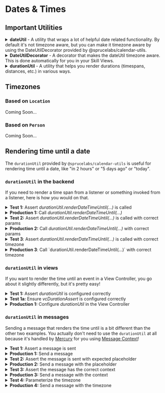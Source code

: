 # Dates & Times

## Important Utilities

<details>
<summary><strong>dateUtil</strong> - A utility that wraps a lot of helpful date related functionality. By default it's not timezone aware, but you can make it timezone aware by using the DateUtilDecorator provided by @sprucelabs/calendar-utils.</summary>


```ts
export interface DateUtil {
    eventDaysOfWeek: {
        sun: string;
        mon: string;
        tue: string;
        wed: string;
        thur: string;
        fri: string;
        sat: string;
    };
    getStartOfDay(timestamp?: number): number;
    getStartOfWeek(timestamp?: number): number;
    getEndOfDay(timestamp?: number): number;
    getEndOfWeek(timestamp: number): number;
    getStartOfMonth(timestamp?: number): number;
    getEndOfMonth(timestamp?: number): number;
    addMinutes(startTimestamp: number, minutes: number): number;
    addMilliseconds(startTimestamp: number, ms: number): number;
    addDays(startTimestamp: number, days: number): number;
    addWeeks(startTimestamp: number, weeks: number): number;
    addMonths(timestamp: number, months: number): number;
    addYears(timestamp: number, years: number): number;
    getDurationMs(timestamp: number, endTimestamp: number): number;
    getDurationMinutes(timestamp: number, endTimestamp: number): number;
    getDurationDays(timestamp: number, endTimestamp: number): number;
    getDayOfWeek(timestamp: number): DayOfWeek;
    getDayOfWeekIndex(timestamp: number): number;
    splitDate(timestamp: number): {
        year: number;
        month: number;
        day: number;
        hour: number;
        minute: number;
    };
    setTimeOfDay(timestamp: number, hours: number, minutes?: number, seconds?: number, milliseconds?: number): number;
    getDateNDaysFromStartOfDay(days: number, timestamp?: number): number;
    getDateNMonthsFromStartOfDay(count: number, timestamp?: number): number;
    getDateNMonthsFromStartOfMonth(count: number, timestamp?: number): number;
    date(date?: IDate): number;
    /**
     * Unit_______________Pattern___Results
     *
     * Era________________G..GGG____AD,BC
     *
     * ___________________GGGG______Anno Domini, Before Christ
     *
     * ___________________GGGGG_____A,B
     *
     *
     *
     * Calendar year_______y_________44, 1, 1900, 2017
     *
     * ___________________yo________44th, 1st, 0th, 17th
     *
     * ___________________yy________44, 01, 00, 17
     *
     * ___________________yyy_______044, 001, 1900, 2017
     *
     * ___________________yyyy______0044, 0001, 1900, 2017
     *
     *
     *
     * Local week_________Y_________44, 1, 1900, 2017
     *
     * ___________________Yo________44th, 1st, 1900th, 2017th
     *
     * ___________________YY________44, 01, 00, 17
     *
     * ___________________YYY_______044, 001, 1900, 2017
     *
     * ___________________YYYY______0044, 0001, 1900, 2017
     *
     *
     *
     * ISO week___________R_________-43, 0, 1, 1900, 2017
     *
     * ___________________________RR________-43, 00, 01, 1900, 2017
     *
     * __________________________RRR_______-043, 000, 001, 1900, 2017
     *
     * _________________________RRRR______-0043, 0000, 0001, 1900, 2017
     *
     *
     *
     *
     * Extended year______u_________-43, 0, 1, 1900, 2017
     *
     * ___________________uu________-43, 01, 1900, 2017
     *
     * ___________________uuu_______-043, 001, 1900, 2017
     *
     * ___________________uuuu______-0043, 0001, 1900, 2017
     *
     *
     *
     *
     * Quarter (pretty)_____Q_________1, 2, 3, 4
     *
     * ___________________Qo________1st, 2nd, 3rd, 4th
     *
     * ___________________QQ________01, 02, 03, 04
     *
     * ___________________QQQ_______Q1, Q2, Q3, Q4
     *
     * ___________________QQQQ______1st quarter, 2nd quarter, ...
     *
     * ___________________QQQQQ_____1, 2, 3, 4
     *
     *
     *
     * Quarter____________q_________1, 2, 3, 4
     *
     * ___________________qo________1st, 2nd, 3rd, 4th
     *
     * ___________________qq________01, 02, 03, 04
     *
     * ___________________qqq_______Q1, Q2, Q3, Q4
     *
     * ___________________qqqq______1st quarter, 2nd quarter,...
     *
     * ___________________qqqqq_____1, 2, 3, 4
     *
     *
     *
     * Month (pretty)______M_________1, 2, ..., 12
     *
     * ___________________Mo________1st, 2nd, ..., 12th
     *
     * ___________________MM________01, 02, ..., 12
     *
     * ___________________MMM_______Jan, Feb, ..., Dec
     *
     * ___________________MMMM______January, February, ..., December
     *
     * ___________________MMMMM_____J, F, ..., D
     *
     *
     *
     * Month______________L_________1, 2, ..., 12
     *
     * ___________________Lo________1st, 2nd, ..., 12th
     *
     * ___________________LL________01, 02, ..., 12
     *
     * ___________________LLL_______Jan, Feb, ..., Dec
     *
     * ___________________LLLL______January, February, ..., December
     *
     * ___________________LLLLL_____J, F, ..., D
     *
     *
     *
     * Local Week_________w_________1, 2, ..., 53
     *
     * ___________________wo________1st, 2nd, ..., 53th
     *
     * ___________________ww________01, 02, ..., 53
     *
     *
     *
     * ISO week of year_____I_________1, 2, ..., 53
     *
     * ___________________Io________1st, 2nd, ..., 53th
     *
     * ___________________II________01, 02, ..., 53
     *
     *
     *
     * Day of month_______d_________1, 2, ..., 31
     *
     * ___________________do________1st, 2nd, ..., 31st
     *
     * ___________________dd________01, 02, ..., 31
     *
     *
     *
     * Day of year________D_________1, 2, ..., 365, 366
     *
     * ___________________Do________1st, 2nd, ..., 365th, 366th
     *
     * ___________________DD________01, 02, ..., 365, 366
     *
     * ___________________DDD_______001, 002, ..., 365, 366
     *
     *
     *
     * Day of week________E..EEE____Mon, Tue, Wed, ..., Sun
     *
     * ___________________EEEE______Monday, Tuesday, ..., Sunday
     *
     * ___________________EEEEE_____M, T, W, T, F, S, S
     *
     * ___________________EEEEEE____Mo, Tu, We, Th, Fr, Sa, Su
     *
     *
     *
     * ISO day of week_____i_________1, 2, 3, ..., 7
     *
     * ___________________io________1st, 2nd, ..., 7th
     *
     * ___________________ii________01, 02, ..., 07
     *
     * ___________________iii_______Mon, Tue, Wed, ..., Sun
     *
     * ___________________iiii______Monday, Tuesday, ..., Sunday
     *
     * ___________________iiiii_____M, T, W, T, F, S, S
     *
     * ___________________iiiiii____Mo, Tu, We, Th, Fr, Sa, Su
     *
     *
     *
     * Local day of week_____e_________2, 3, 4, ..., 1
     *
     * ___________________eo________2nd, 3rd, ..., 1st
     *
     * ___________________ee________02, 03, ..., 01
     *
     * ___________________eee_______Mon, Tue, Wed, ..., Sun
     *
     * ___________________eeee______Monday, Tuesday, ..., Sunday
     *
     * ___________________eeeee_____M, T, W, T, F, S, S
     *
     * ___________________eeeeee____Mo, Tu, We, Th, Fr, Sa, Su
     *
     *
     *
     *
     * Day of week_________c_________2, 3, 4, ..., 1
     *
     * ___________________co________2nd, 3rd, ..., 1st
     *
     * ___________________cc________02, 03, ..., 01
     *
     * ___________________ccc_______Mon, Tue, Wed, ..., Sun
     *
     * ___________________cccc______Monday, Tuesday, ..., Sunday
     *
     * ___________________ccccc_____M, T, W, T, F, S, S
     *
     * ___________________cccccc____Mo, Tu, We, Th, Fr, Sa, Su
     *
     *
     *
     * AM,PM_____________a..aa_____AM, PM
     *
     * ___________________aaa_______am, pm
     *
     * ___________________aaaa______a.m., p.m.
     *
     * ___________________aaaaa_____a,p
     *
     *
     * AM, PM, noon, mid_b..bb____AM, PM, noon, midnight
     *
     * _____________________bbb______am, pm, noon, midnight
     *
     * _____________________bbbb_____a.m.,_p.m.,_noon,_midnight
     *
     * _____________________bbbbb____a,_p,_n,_mi
     *
     *
     * Flexible day period_B..BBB___at night, in the morning, ...
     *
     * _____________________BBBB_____at night, in the morning, ...
     *
     * _____________________BBBBB____at night, in the morning, ...
     *
     *
     *
     * Hour [1-12]_________h________1, 2, ..., 11, 12
     *
     * ___________________ho_______1st, 2nd, ..., 11th, 12th
     *
     * ___________________hh_______01,_02,_...,_11,_12
     *
     *
     *
     * Hour [0-23]______________H________0,_1,_2,_...,_23
     *
     * __________________________Ho_______0th,_1st,_2nd,_...,_23rd
     *
     * __________________________HH_______00,_01,_02,_...,_23
     *
     *
     *
     * Hour [0-11]______________K________1,_2,_...,_11,
     *
     * __________________________Ko_______1st,_2nd,_...,_11th,_0th
     *
     * __________________________KK_______01,_02,_...,_11,_00
     *
     *
     *
     * Hour [1-24]______________k________24,_1,_2,_...,_23
     *
     * __________________________ko_______24th,_1st,_2nd,_...,_23rd
     *
     * __________________________kk_______24,_01,_02,_...,_23
     *
     *
     *
     * Minute___________________m__________0,_1,_...,_59
     *
     * ___________________________mo_________0th,_1st,_...,_59th
     *
     * ___________________________mm_________00,_01,_...,_59
     *
     *
     *
     * Second___________________s__________0,_1,_...,_59
     *
     * ___________________________so_________0th,_1st,_...,_59th
     *
     * ___________________________ss_________00,_01,_...,_59
     *
     *
     *
     * Fraction_of_second_______S__________0,_1,_...,
     *
     * ___________________________SS_________00,_01,_...,_99
     *
     * ___________________________SSS________000,_001,_...,_999
     *
     *
     *
     * Timezone_(ISO-8601_w/_Z)_X__________-08,_+0530,_Z
     *
     * ___________________________XX_________-0800,_+0530,_Z
     *
     * ___________________________XXX________-08:00,_+05:30,_Z
     *
     * ___________________________XXXX_______-0800,_+0530,_Z,_+123456
     *
     * ___________________________XXXXX______-08:00,_+05:30,_Z,_+12:34:56
     *
     *
     *
     * Timezone_(ISO-8601_w/o_Z_x__________-08,_+0530,_+00
     *
     * ___________________________xx_________-0800,_+0530,_+0000
     *
     * ___________________________xxx________-08:00,_+05:30,_+00:00
     *
     * ___________________________xxxx_______-0800,_+0530,_+0000,_+123456
     *
     * ___________________________xxxxx______-08:00,_+05:30,_+00:00,_+12:34:56
     *
     *
     * Timezone_(GMT)___________O...OOO____GMT-8,_GMT+5:30,_GMT+0
     *
     * ___________________________OOOO_______GMT-08:00,_GMT+05:30,_GMT+00:00
     *
     *
     * Timezone_(specific_non-l_z...zzz____GMT-8,_GMT+5:30,_GMT+0
     *
     * ___________________________zzzz_______GMT-08:00,_GMT+05:30,_GMT+00:00
     *
     *
     * Seconds_timestamp________t__________512969520
     *
     *
     * Milliseconds_timestamp___T__________512969520900
     *
     *
     * Long localized date______P__________04/29/1453
     *
     * ___________________________PP_________Apr 29, 1453
     *
     * ___________________________PPP________April 29th, 1453
     *
     * ___________________________PPPP_______Friday,_April_29th,_1453
     *
     *
     * Long_localized_time______p__________12:00_AM
     *
     * ___________________________pp_________12:00:00_AM
     *
     * ___________________________ppp________12:00:00_AM_GMT+2
     *
     * ___________________________pppp_______12:00:00_AM_GMT+02:00
     *
     *
     *
     * Date & Time_______________Pp_________04/29/1453,_12:00_AM
     *
     * ___________________________PPpp_______Apr_29,_1453,_12:00:00_AM
     *
     * ___________________________PPPppp_____April_29th,_1453_at_...
     *
     * ___________________________PPPPpppp___Friday,_April_29th,_1453_at_...
     *
     */
    format(timestamp: number, format: string): string;
    formatTime(timestamp: number): string;
    formatDate(timestamp: number): string;
    formatDateTime(timestamp: number): string;
    add(timestamp: number, count: number, unit: DateUnit): any;
    isSameDay(timestamp1: number, timestamp2: number): boolean;
    getTotalDaysInMonth(year: number, month: number): number;
};

```

</details>

<details>
<summary><strong>DateUtilDecorator</strong> - A decorator that makes the dateUtil timezone aware. This is done automatically for you in your Skill Views.</summary>

Coming soon...
</details>

<details>
<summary><strong>durationUtil</strong> - A utility that helps you render durations (timespans, distances, etc.) in various ways.</summary>

Coming soon...
</details>

## Timezones

### Based on `Location`

Coming Soon...

### Based on `Person`

Coming Soon...

## Rendering time until a date

The `durationUtil` provided by `@sprucelabs/calendar-utils` is useful for rendering time until a date, like "in 2 hours" or "5 days ago" or "today".

### `durationUtil` in the backend

If you need to render a time span from a listener or something invoked from a listener, here is how you would on that.
<details>
<summary><strong>Test 1:</strong> Assert <em>durationUtil.renderDateTimeUntil(...)</em> is called</summary>

You are safe to monkey patch the `durationUtil` on the `DurationUtilBuilder` to spy on the `renderDateTimeUntil(...)` method. Make sure to call `DurationBuilder.reset()` in the `beforeEach()` of your test suite to make sure the `durationUtil` is reset to its original state.

```ts
import { DurationUtilBuilder } from '@sprucelabs/calendar-utils'

protected static async beforeEach() {
    await super.beforeEach()
    DurationUtilBuilder.reset()
}

@test()
protected static async myOperationCallsRenderDateTimeUntil() {
    const dateTimeUntil = generateId()

    DurationUtilBuilder.durationUtil.renderDateTimeUntil = () => {
        return dateTimeUntil
    }

    const message = await this.someOperation()

    assert.doesInclude(message, dateTimeUntil)

}
```

</details>

<details>
<summary><strong>Production 1:</strong> Call <em>durationUtil.renderDateTimeUntil(...)</em></summary>

In this first attempt, you're only making sure that the `durationUtil.renderDateTimeUntil(...)` method is called. You're not concerned with the parameters passed to it nor are you concerned with the timezone, just drop in something random to start.

```ts
import { DurationUtilBuilder } from '@sprucelabs/calendar-utils'

public async someOperation() {
    ...
    const durationUtil = await DurationUtilBuilder.getFromTimezone('America/Denver')
    const timeUntil = durationUtil.renderDateTimeUntil(0, 0)
    const message = `Your journey starts in ${timeUntil}!`
    ...
    return message
}
```

</details>

<details>
<summary><strong>Test 2:</strong> Assert <em>durationUtil.renderDateTimeUntil(...)</em> is called with correct params</summary>

Now that you know the `durationUtil.renderDateTimeUntil(...)` method is called, you can spy on the parameters passed to it. You can use `assert.isBetween(...)` to ensure the `beginning` and `end` parameters are within a reasonable range.

```ts
import { DurationUtilBuilder } from '@sprucelabs/calendar-utils'

@test()
protected static async myOperationCallsRenderDateTimeUntil() {
    let passedEnd: number | undefined

    const dateTimeUntil = generateId()
    const expectedEnd = 0 //Some date in the future

    DurationUtilBuilder.durationUtil.renderDateTimeUntil = (end) => {
        passedEnd = end
        return dateTimeUntil
    }

    const message = await this.someOperation()

    assert.doesInclude(message, dateTimeUntil)
    assert.isEqual(passendEnd, expectedEnd)

}
```

</details>

<details>
<summary><strong>Production 2:</strong> Call <em>durationUtil.renderDateTimeUntil(...)</em> with correct params</summary>

In a lot of cases, you'll just want to pass `Date.now()` as the `beginning` parameter. That's what I'll show you here.

```ts
import { DurationUtilBuilder } from '@sprucelabs/calendar-utils'

public async someOperation() {
    ...
    const someDateInFuture = 0 //Some date in the future
    const durationUtil = await DurationUtilBuilder.getFromTimezone('America/Denver')
    const timeUntil = durationUtil.renderDateTimeUntil(someDateInFuture)
    const message = `Your journey starts in ${timeUntil}!`
    ...
}
```

</details>

<details>
<summary><strong>Test 3</strong>: Assert <em>durationUtil.renderDateTimeUntil(...)</em> is called with correct timezone</summary>

You can start a new test and use the `dateAssert` utility from `@sprucelabs/calendar-utils` to assert the timezone based on `DurationUtilBuilder.lastBuiltDurationUtil`. Note: You can get the `timezone` off a `Location` or `Person` if you don't want to hardcode it like this example.

```ts
import { DurationUtilBuilder, dateAssert } from '@sprucelabs/calendar-utils'

@test()
protected static async myOperationCalledWithTheExpectedTimezone() {
    await this.someOperation()

    dateAssert.currentTimezoneEquals(
        DurationUtilBuilder.lastBuiltDurationUtil,
        'Africa/Johannesburg'
    )
}

```

</details>

<details>
<summary><strong>Production 3</strong>: Call `durationUtil.renderDateTimeUntil(...)` with correct timezone</summary>

Finally! You can bring it home by calling the `DurationUtilBuilder.getFromTimezone()` method with the correct timezone! You could obviously do this first, it's totally up to you!

```ts
import { DurationUtilBuilder } from '@sprucelabs/calendar-utils'

public async someOperation() {
    ...
    const someDateInFuture = 0 //Some date in the future
    const durationUtil = await DurationUtilBuilder.getFromTimezone('Africa/Johannesburg')
    const timeUntil = durationUtil.renderDateTimeUntil(someDateInFuture)
    const message = `Your journey starts in ${timeUntil}!`
    ...
}
```

</details>

### `durationUtil` in views

If you want to render the time until an event in a View Controller, you go about it slightly differently, but it's pretty easy!

<details>
<summary><strong>Test 1:</strong> Assert <em>durationUtil</em> is configured correctly</summary>

```ts
import { vcDurationAssert } from '@sprucelabs/heartwood-view-controllers'

@test()
protected static async myViewHasDurationUtilConfigured() {
    const vc = this.views.Controller('eightbitstories.root', {})
    vcDurationAssert.durationUtilIsConfiguredForVc(vc)
}
```

</details>

<details>
<summary><strong>Test 1a:</strong> Ensure <em>vcDurationAssert</em> is configured correctly</summary>

You should have gotten an error telling you to call `vcDurationAssert.beforeEach(this.views)` to get the assertion library to work correctly. Lets do that now.

```ts
import { vcDurationAssert } from '@sprucelabs/heartwood-view-controllers'

protected static async beforeEach() {
    await super.beforeEach()
    vcDurationAssert.beforeEach(this.views)
}

@test()
protected static async myViewHasDurationUtilConfigured() {
    const vc = this.views.Controller('eightbitstories.root', {})
    vcDurationAssert.durationUtilIsConfiguredForVc(vc)
}
```

</details>

<details>
<summary><strong>Production 1:</strong> Configure <em>durationUtil</em> in the View Controller</summary>

Your View Controller will come with a fully timezone aware `dateUtil` accessibly via `this.dates`. Your job is to set the `durationUtil.dates` to `this.dates` in the constructor of your View Controller to make sure the `durationUtil` is timezone aware.

```ts
class RootSkillView extends AbstractSkillViewController {
    public constructor(options: SkillViewControllerOptions) {
        super(options)
        durationUtil.dates = this.dates
    }
}
```

</details>

### `durationUtil` in messages

Sending a message that renders the time until is a bit different than the other two examples. You actually don't need to use the `durationUtil` at all because it's handled by [Mercury](../mercury/) for you using [Message Context](../messages)!

<details>
<summary><strong>Test 1:</strong> Assert a message is sent</summary>

```ts
import { eventFaker } from '@sprucelabs/spruce-test-fixtures'

@test()
protected static async messageIsSent() {
    let wasHit = false

    await eventFaker.on('send-message::v2020_12_25', () => {
        wasHit = true

        return {
            message: {
                body: generateId(),
                classification: 'transactional' as const,
                id: generateId(),
                dateCreated: Date.now(),
                source: {},
                target: {
                    personId: generateId(),
                },
            },
        }
    })

    await this.someOperationThatSendsAMessage()

    assert.isTrue(wasHit, `Message was not sent!`)
}
```

</details>

<details>
<summary><strong>Production 1:</strong> Send a message</summary>
Follow the process for [sending messages](../messages) to work your way through testing sending a message. We'll only pay attention to the parts relevant to rendering the time until a date.

```ts
private async someOperationThatSendsAMessage() {
    await this.client.emitAndFlattenResponses('send-message::v2020_12_25', {
        target: {},
        payload: {},
    }
}
```

</details>

<details>
<summary><strong>Test 2:</strong> Assert the message is sent with expected placeholder</summary>
Now we'll check the body to see if it contains the `{{formatDateTimeUntil dateTimeMs}}` placeholder. Also, we can remove the `didHit` assertion because it's redundant. Lastly, I'm not gonna show the full response because it's not relevant to this example.

```ts
import { eventFaker } from '@sprucelabs/spruce-test-fixtures'

@test()
protected static async messageIsSent() {
    let passedBody: string | undefined

    await eventFaker.on('send-message::v2020_12_25', ( { payload }) => {
        passedBody = payload.message.body

        return {
            message: {
                ...
            },
        }
    })

    await this.someOperationThatSendsAMessage()

    assert.doesInclude(passedBody, '{{formatDateTimeUntil eventDateMs}}')
}
```

</details>

<details>
<summary><strong>Production 2:</strong> Send a message with the placeholder</summary>

```ts
private async someOperationThatSendsAMessage() {
    await this.client.emitAndFlattenResponses('send-message::v2020_12_25', {
        target: {},
        payload: {
            message: {
                ...,
                body: `Your journey starts in {{formatDateTimeUntil eventDateMs}}!`,
            }
        },
    }
}
```

</details>

<details>
<summary><strong>Test 3:</strong> Assert the message has the correct context</summary>
The `formatDateTimeUntil` placeholder is a plugin that accepts a variable that is named after anything in the [Message Context](../messages). In this case, we're using `eventDateMs` as the variable name. We need to make sure that the `eventDateMs` is in the context of the message. This variable could be called anything as long as it's a key in the context. Also, the `formatDateTimeUntil` plugin will default to the target's timezone. Meaning, if you target a location, it'll use that location's timezone. Or, if you target a person, it'll use that person's timezone. In this example, we want to target a timezone manuall, just to show you how to do it.

```ts
import { eventFaker } from '@sprucelabs/spruce-test-fixtures'

@test()
protected static async messageIsSent() {
    let passedBody: string | undefined
    let passedContext: Record<string, any> | undefined

    const expectedEventDateMs = 0 //some date in the future or past

    await eventFaker.on('send-message::v2020_12_25', ( { payload }) => {
        passedBody = payload.message.body
        passedContext = payload.message.context

        return {
            message: {
                ...
            },
        }
    })

    await this.someOperationThatSendsAMessage()

    assert.doesInclude(passedBody, '{{formatDateTimeUntil eventDateMs}}')
    assert.isEqualDeep(passedContext, { timezone: 'Africa/Johannesburg', eventDateMs: expectedEventDateMs })
}
```

</details>

<details>
<summary><strong>Production 3:</strong> Send a message with the context</summary>

```ts
private async someOperationThatSendsAMessage() {
    await this.client.emitAndFlattenResponses('send-message::v2020_12_25', {
        target: {},
        payload: {
            message: {
                ...,
                body: `Your journey starts in {{formatDateTimeUntil eventDateMs}}!`,
                context: {
                    eventDateMs: 0 //some date in the future or past,
                    timezone: 'Africa/Johannesburg'
                }
            }
        },
    }
}
```

</details>

<details>

<summary><strong>Test 4:</strong> Parameterize the timezone</summary>

Lastly, lets parameterize this test to let us test different timezones.

```ts
import { eventFaker } from '@sprucelabs/spruce-test-fixtures'
import { TimezoneName } from '@sprucelabs/calendar-utils'

@test('message is sent with timezone Africa/Johannesburg')
@test('message is sent with timezone America/Denver')
protected static async messageIsSent(timezone: TimezoneName) {
    let passedBody: string | undefined
    let passedContext: Record<string, any> | undefined

    const expectedEventDateMs = 0 //some date in the future or past
    this.timezoneLoaderTestDouble.setTimezone(timezone) //use some test double that can be accessed in the production code

    await eventFaker.on('send-message::v2020_12_25', ( { payload }) => {
        passedBody = payload.message.body
        passedContext = payload.message.context

        return {
            message: {
                ...
            },
        }
    })

    await this.someOperationThatSendsAMessage()

    assert.doesInclude(passedBody, '{{formatDateTimeUntil eventDateMs}}')
    assert.isEqualDeep(passedContext, { timezone, eventDateMs: expectedEventDateMs })
}
```

</details>

<details>

<summary><strong>Production 4:</strong> Send a message with the timezone</summary>

 ```ts
private async someOperationThatSendsAMessage() {
    const timezone = this.someDataSource.getSomeTimezone() //some method that returns a timezone that is test doubled
    await this.client.emitAndFlattenResponses('send-message::v2020_12_25', {
        target: {},
        payload: {
            message: {
                ...,
                body: `Your journey starts in {{formatDateTimeUntil eventDateMs}}!`,
                context: {
                    eventDateMs: 0 //some date in the future or past,
                    timezone,
                }
            }
        },
    }
}
```

</details>
